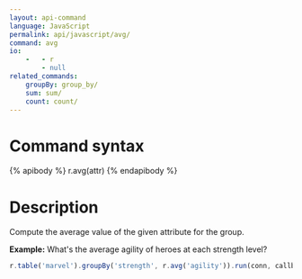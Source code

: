 ```yaml
---
layout: api-command
language: JavaScript
permalink: api/javascript/avg/
command: avg
io:
    -   - r
        - null
related_commands:
    groupBy: group_by/
    sum: sum/
    count: count/
---
```


# Command syntax #

{% apibody %}
r.avg(attr)
{% endapibody %}

# Description #

Compute the average value of the given attribute for the group.

__Example:__ What's the average agility of heroes at each strength level?

```js
r.table('marvel').groupBy('strength', r.avg('agility')).run(conn, callback)
```


